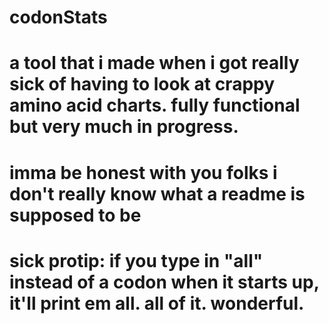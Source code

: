 # codonStats
# a tool that i made when i got really sick of having to look at crappy amino acid charts. fully functional but very much in progress.
# imma be honest with you folks i don't really know what a readme is supposed to be
# sick protip: if you type in "all" instead of a codon when it starts up, it'll print em all. all of it. wonderful.
